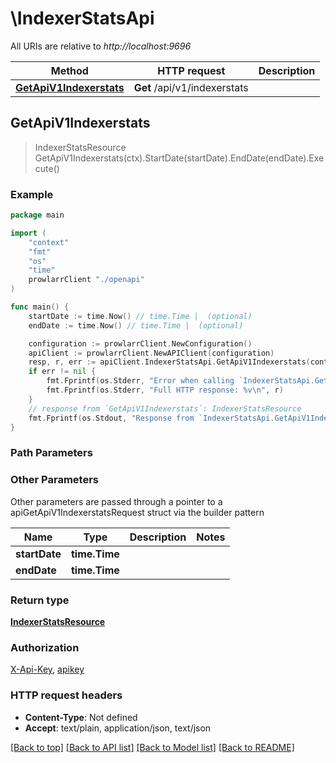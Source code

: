 # \IndexerStatsApi

All URIs are relative to *http://localhost:9696*

Method | HTTP request | Description
------------- | ------------- | -------------
[**GetApiV1Indexerstats**](IndexerStatsApi.md#GetApiV1Indexerstats) | **Get** /api/v1/indexerstats | 



## GetApiV1Indexerstats

> IndexerStatsResource GetApiV1Indexerstats(ctx).StartDate(startDate).EndDate(endDate).Execute()



### Example

```go
package main

import (
    "context"
    "fmt"
    "os"
    "time"
    prowlarrClient "./openapi"
)

func main() {
    startDate := time.Now() // time.Time |  (optional)
    endDate := time.Now() // time.Time |  (optional)

    configuration := prowlarrClient.NewConfiguration()
    apiClient := prowlarrClient.NewAPIClient(configuration)
    resp, r, err := apiClient.IndexerStatsApi.GetApiV1Indexerstats(context.Background()).StartDate(startDate).EndDate(endDate).Execute()
    if err != nil {
        fmt.Fprintf(os.Stderr, "Error when calling `IndexerStatsApi.GetApiV1Indexerstats``: %v\n", err)
        fmt.Fprintf(os.Stderr, "Full HTTP response: %v\n", r)
    }
    // response from `GetApiV1Indexerstats`: IndexerStatsResource
    fmt.Fprintf(os.Stdout, "Response from `IndexerStatsApi.GetApiV1Indexerstats`: %v\n", resp)
}
```

### Path Parameters



### Other Parameters

Other parameters are passed through a pointer to a apiGetApiV1IndexerstatsRequest struct via the builder pattern


Name | Type | Description  | Notes
------------- | ------------- | ------------- | -------------
 **startDate** | **time.Time** |  | 
 **endDate** | **time.Time** |  | 

### Return type

[**IndexerStatsResource**](IndexerStatsResource.md)

### Authorization

[X-Api-Key](../README.md#X-Api-Key), [apikey](../README.md#apikey)

### HTTP request headers

- **Content-Type**: Not defined
- **Accept**: text/plain, application/json, text/json

[[Back to top]](#) [[Back to API list]](../README.md#documentation-for-api-endpoints)
[[Back to Model list]](../README.md#documentation-for-models)
[[Back to README]](../README.md)

